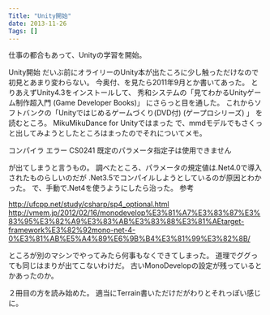 ```yaml
---
Title: "Unity開始"
date: 2013-11-26
Tags: []
---
```


仕事の都合もあって、Unityの学習を開始。

Unity開始
だいぶ前にオライリーのUnity本が出たころに少し触っただけなので初見とあまり変わらない。
今奥付、を見たら2011年9月とか書いてあった。
とりあえずUnity4.3をインストールして、
秀和システムの「見てわかるUnityゲーム制作超入門 (Game Developer Books)」
にさらっと目を通した。
これからソフトバンクの「Unityではじめるゲームづくり(DVD付)
(ゲープロシリーズ) 」 を読むところ。
MikuMikuDance for Unityではまった
で、mmdモデルでもさくっと出してみようとしたところはまったのでそれについてメモ。

コンパイラ エラー CS0241 既定のパラメータ指定子は使用できません

が出てしまうと言うもの。
調べたところ、パラメータの規定値は.Net4.0で導入されたものらしいのだが
.Net3.5でコンパイルしようとしているのが原因とわかった。
で、手動で.Net4を使うようにしたら治った。
参考

http://ufcpp.net/study/csharp/sp4_optional.html
http://vmem.jp/2012/02/16/monodevelop%E3%81%A7%E3%83%87%E3%83%95%E3%82%A9%E3%83%AB%E3%83%88%E3%81%AEtarget-framework%E3%82%92mono-net-4-0%E3%81%AB%E5%A4%89%E6%9B%B4%E3%81%99%E3%82%8B/

ところが別のマシンでやってみたら何事もなくできてしまった。
道理でググっても同じはまりが出てこないわけだ。
古いMonoDevelopの設定が残っているとかあったのか。

２冊目の方を読み始めた。
適当にTerrain書いただけだがわりとそれっぽい感じに。
